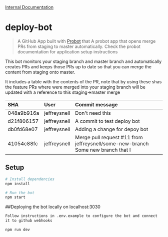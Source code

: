[Internal Documentation](https://pagecloud.atlassian.net/wiki/spaces/PP/pages/101974017/pagecloud-deploy-bot)

# deploy-bot

> A GitHub App built with [Probot](https://github.com/probot/probot) that A probot app that opens merge PRs from staging to master automatically.
> Check the probot documentation for application setup instructions

This bot monitors your staging branch and master branch and automatically creates PRs and keeps those PRs up to date so that you can merge the content
from staging onto master. 

It includes a table with the contents of the PR, note that by using these shas the 
feature PRs where were merged into your staging branch will be updated
with a reference to this staging->master merge   

| SHA | User | Commit message | 
|:---|:---|:---|
| 048a9b916a | jeffreysnell | Don't need this |
| d21f806157 | jeffreysnell | A commit to test deploy bot |
| db0fd68e07 | jeffreysnell | Adding a change for depoy bot |
| 41054c88fc | jeffreysnell | Merge pull request #11 from jeffreysnell/some-new-branch  Some new branch that I |

## Setup

```sh
# Install dependencies
npm install

# Run the bot
npm start
```


##Deploying the bot locally on localhost:3030
```sh
Follow instructions in .env.example to configure the bot and connect
it to github webhooks

npm run dev
```



